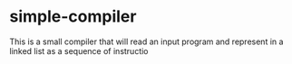 # simple-compiler
This is a small compiler that will read an input program and represent in a linked list as a sequence of instructio
